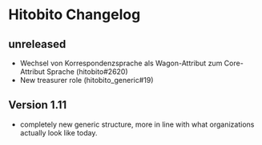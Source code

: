 # Hitobito Changelog

## unreleased

* Wechsel von Korrespondenzsprache als Wagon-Attribut zum Core-Attribut Sprache (hitobito#2620)
* New treasurer role (hitobito_generic#19)

## Version 1.11

* completely new generic structure, more in line with what organizations actually look like today.
